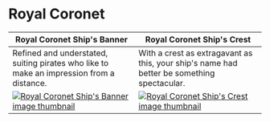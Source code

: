 # Royal Coronet

| Royal Coronet Ship's Banner | Royal Coronet Ship's Crest |
| --------------------------- | -------------------------- |
| Refined and understated, suiting pirates who like to make an impression from a distance. | With a crest as extragavant as this, your ship's name had better be something spectacular. |
| [![Royal Coronet Ship's Banner image thumbnail](https://seaofthieves.wiki.gg/images/9/9a/Royal_Coronet_Ship%27s_Banner.png)](https://seaofthieves.wiki.gg/wiki/Royal_Coronet_Ship's_Banner) | [![Royal Coronet Ship's Crest image thumbnail](https://seaofthieves.wiki.gg/images/3/33/Royal_Coronet_Ship%27s_Crest.png)](https://seaofthieves.wiki.gg/wiki/Royal_Coronet_Ship's_Crest) |
